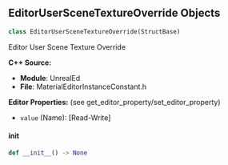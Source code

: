 ## EditorUserSceneTextureOverride Objects

```python
class EditorUserSceneTextureOverride(StructBase)
```

Editor User Scene Texture Override

**C++ Source:**

- **Module**: UnrealEd
- **File**: MaterialEditorInstanceConstant.h

**Editor Properties:** (see get_editor_property/set_editor_property)

- ``value`` (Name):  [Read-Write]

<a id="unreal.EditorUserSceneTextureOverride.__init__"></a>

#### __init__

```python
def __init__() -> None
```

<a id="unreal.MaterialLayersFunctionsEditorOnlyData"></a>